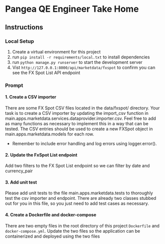 # Pangea QE Engineer Take Home

## Instructions
### Local Setup
1. Create a virtual environment for this project
2. run `pip install -r requirements/local.txt` to install dependencies
3. run `python manage.py runserver` to start the development server
4. Vist `http://127.0.0.1:8000/api/marketdata/fxspot` to confirm you can see the FX Spot List API endpoint

### Prompt
#### 1. Create a CSV importer
There are some FX Spot CSV files located in the data/fxspot/ directory.
Your task is to create a CSV importer by updating the import_csv function in main.apps.marketdata.services.dataprovider.importer.csv.
Feel free to add as many functions as necessary to implement this in a way that can be tested.
The CSV entries should be used to create a new FXSpot object in main.apps.marketdata.models for each row.

* Remember to include error handling and log errors using logger.error().

#### 2. Update the FxSpot List endpoint
Add two filters to the FX Spot List endpoint so we can filter by date and currency_pair

#### 3. Add unit test
Please add unit tests to the file main.apps.marketdata.tests to thoroughly test the csv importer and endpoint.
There are already two classes stubbed out for you in this file, so you just need to add test cases as necessary.

#### 4. Create a Dockerfile and docker-compose
There are two empty files in the root directory of this project `Dockerfile` and `docker-compose.yml`. Update the two files so the application can
be containerized and deployed using the two files

